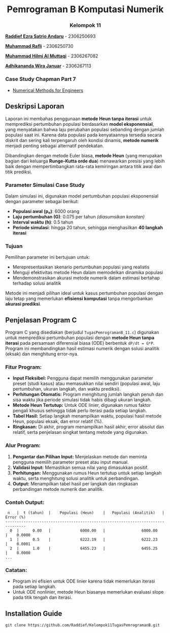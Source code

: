 <h1 align="center">Pemrograman B Komputasi Numerik</h1>


<h3 align="center">Kelompok 11</h3>

[**Raddief Ezra Satrio Andaru**](https://github.com/Raddief) - 2306250693

[**Muhammad Rafli**](https://github.com/MRafli127) - 2306250730

[**Muhammad Hilmi Al Muttaqi**](https://github.com/muhmhilmi) - 2306267082

[**Adhikananda Wira Januar**](https://github.com/adhikwj) - 2306267113

### Case Study Chapman Part 7
- [Numerical Methods for Engineers](https://www.mbit.edu.in/wp-content/uploads/2020/05/Numerical_methods_for_engineers_for_engi.pdf)
## Deskripsi Laporan

Laporan ini membahas penggunaan **metode Heun tanpa iterasi** untuk memprediksi pertumbuhan populasi berdasarkan **model eksponensial**, yang menyatakan bahwa laju perubahan populasi sebanding dengan jumlah populasi saat ini. Karena data populasi pada kenyataannya tersedia secara diskrit dan sering kali terpengaruh oleh kondisi dinamis, **metode numerik** menjadi penting sebagai alternatif pendekatan.

Dibandingkan dengan metode Euler biasa, **metode Heun** (yang merupakan bagian dari keluarga **Runge-Kutta orde dua**) menawarkan presisi yang lebih baik dengan mempertimbangkan rata-rata kemiringan antara titik awal dan titik prediksi.

### Parameter Simulasi Case Study

Dalam simulasi ini, digunakan model pertumbuhan populasi eksponensial dengan parameter sebagai berikut:

- **Populasi awal (p₀)**: 6000 orang
- **Laju pertumbuhan (G)**: 0.075 per tahun *(diasumsikan konstan)*
- **Interval waktu (h)**: 0.5 tahun
- **Periode simulasi**: hingga 20 tahun, sehingga menghasilkan **40 langkah iterasi**

### Tujuan

Pemilihan parameter ini bertujuan untuk:
- Merepresentasikan skenario pertumbuhan populasi yang realistis
- Menguji efektivitas metode Heun dalam memodelkan dinamika populasi
- Mendemonstrasikan akurasi metode numerik dalam estimasi bertahap terhadap solusi analitik

Metode ini menjadi pilihan ideal untuk kasus pertumbuhan populasi dengan laju tetap yang memerlukan **efisiensi komputasi** tanpa mengorbankan **akurasi prediksi**.

## Penjelasan Program C

Program C yang disediakan (berjudul `TugasPemrogramanB_11.c`) digunakan untuk memprediksi pertumbuhan populasi dengan **metode Heun tanpa iterasi** pada persamaan diferensial biasa (ODE) berbentuk `dP/dt = G*P`. Program ini membandingkan hasil estimasi numerik dengan solusi analitik (eksak) dan menghitung error-nya.

### Fitur Program:
- **Input Fleksibel:** Pengguna dapat memilih menggunakan parameter preset (studi kasus) atau memasukkan nilai sendiri (populasi awal, laju pertumbuhan, ukuran langkah, dan waktu prediksi).
- **Perhitungan Otomatis:** Program menghitung jumlah langkah penuh dan sisa waktu jika periode simulasi tidak habis dibagi ukuran langkah.
- **Metode Heun Tertutup:** Untuk ODE linier, digunakan rumus faktor pengali khusus sehingga tidak perlu iterasi pada setiap langkah.
- **Tabel Hasil:** Setiap langkah menampilkan waktu, populasi hasil metode Heun, populasi eksak, dan error relatif (%).
- **Ringkasan:** Di akhir, program menampilkan hasil akhir, error absolut dan relatif, serta penjelasan singkat tentang metode yang digunakan.

### Alur Program:
1. **Pengantar dan Pilihan Input:** Menjelaskan metode dan meminta pengguna memilih parameter preset atau input manual.
2. **Validasi Input:** Memastikan semua nilai yang dimasukkan positif.
3. **Perhitungan:** Menggunakan rumus Heun tertutup untuk setiap langkah waktu, serta menghitung solusi analitik untuk perbandingan.
4. **Output:** Menampilkan tabel hasil per langkah dan ringkasan perbandingan metode numerik dan analitik.

### Contoh Output:
```
 n   |  t (tahun)  |    Populasi (Heun)    |   Populasi (Analitik)   |  Error (%)
-------------------------------------------------------------------------------
  0  |      0.00   |             6000.00   |                6000.00   |    0.0000
  1  |      0.5    |             6222.19   |                6222.23   |    0.0001
  2  |      1.0    |             6455.23   |                6455.25   |    0.0000
...
```

### Catatan:
- Program ini efisien untuk ODE linier karena tidak memerlukan iterasi pada setiap langkah.
- Untuk ODE nonlinier, metode Heun biasanya memerlukan evaluasi slope pada titik tengah dan iterasi.

## Installation Guide

```
git clone https://github.com/Raddief/Kelompok11TugasPemrogramanB.git
```
